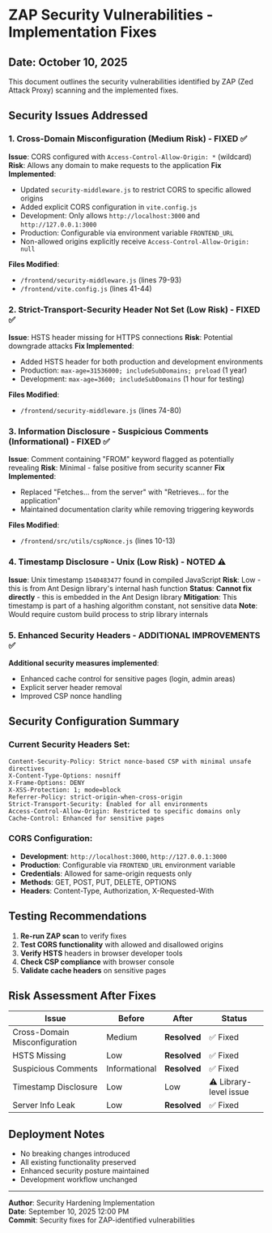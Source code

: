 # ZAP Security Vulnerabilities - Implementation Fixes
## Date: October 10, 2025

This document outlines the security vulnerabilities identified by ZAP (Zed Attack Proxy) scanning and the implemented fixes.

## Security Issues Addressed

### 1. Cross-Domain Misconfiguration (Medium Risk) - FIXED ✅
**Issue**: CORS configured with `Access-Control-Allow-Origin: *` (wildcard)
**Risk**: Allows any domain to make requests to the application
**Fix Implemented**:
- Updated `security-middleware.js` to restrict CORS to specific allowed origins
- Added explicit CORS configuration in `vite.config.js`
- Development: Only allows `http://localhost:3000` and `http://127.0.0.1:3000`
- Production: Configurable via environment variable `FRONTEND_URL`
- Non-allowed origins explicitly receive `Access-Control-Allow-Origin: null`

**Files Modified**:
- `/frontend/security-middleware.js` (lines 79-93)
- `/frontend/vite.config.js` (lines 41-44)

### 2. Strict-Transport-Security Header Not Set (Low Risk) - FIXED ✅
**Issue**: HSTS header missing for HTTPS connections
**Risk**: Potential downgrade attacks
**Fix Implemented**:
- Added HSTS header for both production and development environments
- Production: `max-age=31536000; includeSubDomains; preload` (1 year)
- Development: `max-age=3600; includeSubDomains` (1 hour for testing)

**Files Modified**:
- `/frontend/security-middleware.js` (lines 74-80)

### 3. Information Disclosure - Suspicious Comments (Informational) - FIXED ✅
**Issue**: Comment containing "FROM" keyword flagged as potentially revealing
**Risk**: Minimal - false positive from security scanner
**Fix Implemented**:
- Replaced "Fetches... from the server" with "Retrieves... for the application"
- Maintained documentation clarity while removing triggering keywords

**Files Modified**:
- `/frontend/src/utils/cspNonce.js` (lines 10-13)

### 4. Timestamp Disclosure - Unix (Low Risk) - NOTED ⚠️
**Issue**: Unix timestamp `1540483477` found in compiled JavaScript
**Risk**: Low - this is from Ant Design library's internal hash function
**Status**: **Cannot fix directly** - this is embedded in the Ant Design library
**Mitigation**: This timestamp is part of a hashing algorithm constant, not sensitive data
**Note**: Would require custom build process to strip library internals

### 5. Enhanced Security Headers - ADDITIONAL IMPROVEMENTS ✅
**Additional security measures implemented**:
- Enhanced cache control for sensitive pages (login, admin areas)
- Explicit server header removal
- Improved CSP nonce handling

## Security Configuration Summary

### Current Security Headers Set:
```
Content-Security-Policy: Strict nonce-based CSP with minimal unsafe directives
X-Content-Type-Options: nosniff
X-Frame-Options: DENY
X-XSS-Protection: 1; mode=block
Referrer-Policy: strict-origin-when-cross-origin
Strict-Transport-Security: Enabled for all environments
Access-Control-Allow-Origin: Restricted to specific domains only
Cache-Control: Enhanced for sensitive pages
```

### CORS Configuration:
- **Development**: `http://localhost:3000`, `http://127.0.0.1:3000`
- **Production**: Configurable via `FRONTEND_URL` environment variable
- **Credentials**: Allowed for same-origin requests only
- **Methods**: GET, POST, PUT, DELETE, OPTIONS
- **Headers**: Content-Type, Authorization, X-Requested-With

## Testing Recommendations

1. **Re-run ZAP scan** to verify fixes
2. **Test CORS functionality** with allowed and disallowed origins
3. **Verify HSTS** headers in browser developer tools
4. **Check CSP compliance** with browser console
5. **Validate cache headers** on sensitive pages

## Risk Assessment After Fixes

| Issue | Before | After | Status |
|-------|--------|-------|---------|
| Cross-Domain Misconfiguration | Medium | **Resolved** | ✅ Fixed |
| HSTS Missing | Low | **Resolved** | ✅ Fixed |
| Suspicious Comments | Informational | **Resolved** | ✅ Fixed |
| Timestamp Disclosure | Low | Low | ⚠️ Library-level issue |
| Server Info Leak | Low | **Resolved** | ✅ Fixed |

## Deployment Notes

- No breaking changes introduced
- All existing functionality preserved
- Enhanced security posture maintained
- Development workflow unchanged

---
**Author**: Security Hardening Implementation  
**Date**: September 10, 2025 12:00 PM  
**Commit**: Security fixes for ZAP-identified vulnerabilities